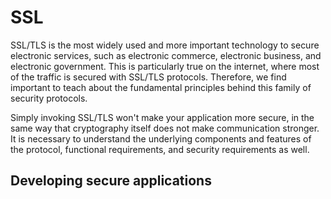 # SSL


SSL/TLS is the most widely used and more important technology to secure electronic services, such as electronic commerce, electronic business, and electronic government. This is particularly true on the internet, where most of the traffic is secured with SSL/TLS protocols. Therefore, we find important to teach about the fundamental principles behind this family of security protocols. 

Simply invoking SSL/TLS won't make your application more secure, in the same way that cryptography itself does not make communication stronger. It is necessary to understand the underlying components and features of the protocol, functional requirements, and security requirements as well. 

## Developing secure applications



